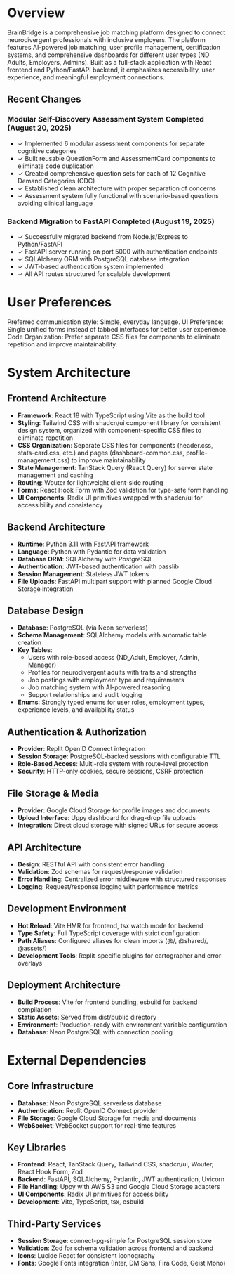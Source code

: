 # Overview

BrainBridge is a comprehensive job matching platform designed to connect neurodivergent professionals with inclusive employers. The platform features AI-powered job matching, user profile management, certification systems, and comprehensive dashboards for different user types (ND Adults, Employers, Admins). Built as a full-stack application with React frontend and Python/FastAPI backend, it emphasizes accessibility, user experience, and meaningful employment connections.

## Recent Changes

### Modular Self-Discovery Assessment System Completed (August 20, 2025)
- ✓ Implemented 6 modular assessment components for separate cognitive categories
- ✓ Built reusable QuestionForm and AssessmentCard components to eliminate code duplication
- ✓ Created comprehensive question sets for each of 12 Cognitive Demand Categories (CDC)
- ✓ Established clean architecture with proper separation of concerns
- ✓ Assessment system fully functional with scenario-based questions avoiding clinical language

### Backend Migration to FastAPI Completed (August 19, 2025)
- ✓ Successfully migrated backend from Node.js/Express to Python/FastAPI
- ✓ FastAPI server running on port 5000 with authentication endpoints
- ✓ SQLAlchemy ORM with PostgreSQL database integration
- ✓ JWT-based authentication system implemented
- ✓ All API routes structured for scalable development

# User Preferences

Preferred communication style: Simple, everyday language.
UI Preference: Single unified forms instead of tabbed interfaces for better user experience.
Code Organization: Prefer separate CSS files for components to eliminate repetition and improve maintainability.

# System Architecture

## Frontend Architecture
- **Framework**: React 18 with TypeScript using Vite as the build tool
- **Styling**: Tailwind CSS with shadcn/ui component library for consistent design system, organized with component-specific CSS files to eliminate repetition
- **CSS Organization**: Separate CSS files for components (header.css, stats-card.css, etc.) and pages (dashboard-common.css, profile-management.css) to improve maintainability
- **State Management**: TanStack Query (React Query) for server state management and caching
- **Routing**: Wouter for lightweight client-side routing
- **Forms**: React Hook Form with Zod validation for type-safe form handling
- **UI Components**: Radix UI primitives wrapped with shadcn/ui for accessibility and consistency

## Backend Architecture
- **Runtime**: Python 3.11 with FastAPI framework
- **Language**: Python with Pydantic for data validation
- **Database ORM**: SQLAlchemy with PostgreSQL
- **Authentication**: JWT-based authentication with passlib
- **Session Management**: Stateless JWT tokens
- **File Uploads**: FastAPI multipart support with planned Google Cloud Storage integration

## Database Design
- **Database**: PostgreSQL (via Neon serverless)
- **Schema Management**: SQLAlchemy models with automatic table creation
- **Key Tables**:
  - Users with role-based access (ND_Adult, Employer, Admin, Manager)
  - Profiles for neurodivergent adults with traits and strengths
  - Job postings with employment type and requirements
  - Job matching system with AI-powered reasoning
  - Support relationships and audit logging
- **Enums**: Strongly typed enums for user roles, employment types, experience levels, and availability status

## Authentication & Authorization
- **Provider**: Replit OpenID Connect integration
- **Session Storage**: PostgreSQL-backed sessions with configurable TTL
- **Role-Based Access**: Multi-role system with route-level protection
- **Security**: HTTP-only cookies, secure sessions, CSRF protection

## File Storage & Media
- **Provider**: Google Cloud Storage for profile images and documents
- **Upload Interface**: Uppy dashboard for drag-drop file uploads
- **Integration**: Direct cloud storage with signed URLs for secure access

## API Architecture
- **Design**: RESTful API with consistent error handling
- **Validation**: Zod schemas for request/response validation
- **Error Handling**: Centralized error middleware with structured responses
- **Logging**: Request/response logging with performance metrics

## Development Environment
- **Hot Reload**: Vite HMR for frontend, tsx watch mode for backend
- **Type Safety**: Full TypeScript coverage with strict configuration
- **Path Aliases**: Configured aliases for clean imports (@/, @shared/, @assets/)
- **Development Tools**: Replit-specific plugins for cartographer and error overlays

## Deployment Architecture
- **Build Process**: Vite for frontend bundling, esbuild for backend compilation
- **Static Assets**: Served from dist/public directory
- **Environment**: Production-ready with environment variable configuration
- **Database**: Neon PostgreSQL with connection pooling

# External Dependencies

## Core Infrastructure
- **Database**: Neon PostgreSQL serverless database
- **Authentication**: Replit OpenID Connect provider
- **File Storage**: Google Cloud Storage for media and documents
- **WebSocket**: WebSocket support for real-time features

## Key Libraries
- **Frontend**: React, TanStack Query, Tailwind CSS, shadcn/ui, Wouter, React Hook Form, Zod
- **Backend**: FastAPI, SQLAlchemy, Pydantic, JWT authentication, Uvicorn
- **File Handling**: Uppy with AWS S3 and Google Cloud Storage adapters
- **UI Components**: Radix UI primitives for accessibility
- **Development**: Vite, TypeScript, tsx, esbuild

## Third-Party Services
- **Session Storage**: connect-pg-simple for PostgreSQL session store
- **Validation**: Zod for schema validation across frontend and backend
- **Icons**: Lucide React for consistent iconography
- **Fonts**: Google Fonts integration (Inter, DM Sans, Fira Code, Geist Mono)